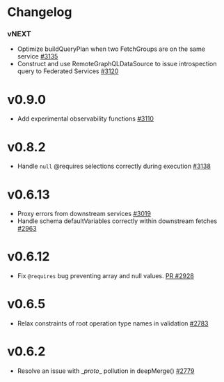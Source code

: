 # Changelog

### vNEXT

* Optimize buildQueryPlan when two FetchGroups are on the same service [#3135](https://github.com/apollographql/apollo-server/pull/3135)
* Construct and use RemoteGraphQLDataSource to issue introspection query to Federated Services [#3120](https://github.com/apollographql/apollo-server/pull/3120)

# v0.9.0

* Add experimental observability functions [#3110](https://github.com/apollographql/apollo-server/pull/3110)

# v0.8.2

* Handle `null` @requires selections correctly during execution [#3138](https://github.com/apollographql/apollo-server/pull/3138)


# v0.6.13

* Proxy errors from downstream services [#3019](https://github.com/apollographql/apollo-server/pull/3019)
* Handle schema defaultVariables correctly within downstream fetches [#2963](https://github.com/apollographql/apollo-server/pull/2963)

# v0.6.12

* Fix `@requires` bug preventing array and null values. [PR #2928](https://github.com/apollographql/apollo-server/pull/2928)

# v0.6.5

* Relax constraints of root operation type names in validation [#2783](ttps://github.com/apollographql/apollo-server/pull/2783)

# v0.6.2

* Resolve an issue with \__proto__ pollution in deepMerge() [#2779](https://github.com/apollographql/apollo-server/pull/2779)
